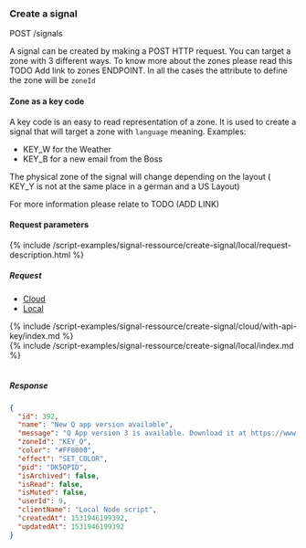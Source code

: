 
<a name="create-signal-anchor" id="create-signal-anchor" class="anchor"></a>

### Create a signal

<div class="endpoint-container">
POST /signals
</div>


A signal can be created by making a POST HTTP request.
You can target a zone with 3 different ways. To know more about the zones please read this TODO Add 
link to zones ENDPOINT.
In all the cases the attribute to define the zone will be `zoneId`

#### Zone as a key code
A key code is an easy to read representation of a zone. It is used to create a signal that will target
a zone with `language` meaning.
Examples:

* KEY_W for the Weather
* KEY_B for a new email from the Boss

The physical zone of the signal will change depending on the layout ( KEY_Y is not at the same place
in a german and a US Layout)

For more information please relate to TODO (ADD LINK)

#### Request parameters
{% include /script-examples/signal-ressource/create-signal/local/request-description.html %}

##### Request

<!-- Tab panes -->
<div class="tab-content cloud-or-local-tab-content">

<!-- Nav tabs -->
<ul class="nav nav-tabs cloud-or-local-nav" role="tablist">
  <li class="nav-item">
    <a class="nav-link cloud-server active" 
       id="create-signal-cloud-tab" 
       data-toggle="tab" 
       href="#create-signal-cloud" 
       role="tab" 
       aria-controls="create-signal-cloud" 
       aria-selected="true">Cloud</a>
  </li>
  <li class="nav-item">
    <a class="nav-link local-server" 
       id="create-signal-local-tab" 
       data-toggle="tab" 
       href="#create-signal-local" 
       role="tab" 
       aria-controls="create-signal-local" 
       aria-selected="false">Local</a>
  </li>
</ul>

<!-- Cloud code example -->
<div class="tab-pane active" id="create-signal-cloud" role="tabpanel" aria-labelledby="create-signal-cloud-tab" markdown="1">
{% include /script-examples/signal-ressource/create-signal/cloud/with-api-key/index.md %}
</div>

<!-- Local example -->
<div class="tab-pane" id="create-signal-local" role="tabpanel" aria-labelledby="create-signal-local-tab" markdown="1">
{% include /script-examples/signal-ressource/create-signal/local/index.md %}
</div>
</div>
<br>

##### Response



<div class="code-response" markdown="1">

```json
{
  "id": 392,
  "name": "New Q app version available",
  "message": "Q App version 3 is available. Download it at https://www.daskeyboard.io/get-started/download/",
  "zoneId": "KEY_Q",
  "color": "#FF0000",
  "effect": "SET_COLOR",
  "pid": "DK5QPID",
  "isArchived": false,
  "isRead": false,
  "isMuted": false,
  "userId": 9,
  "clientName": "Local Node script",
  "createdAt": 1531946199392,
  "updatedAt": 1531946199392
}
```

</div>